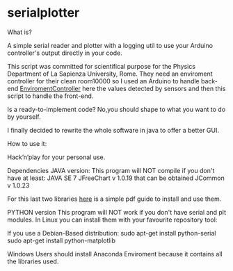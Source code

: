 # serialplotter

What is?

A simple serial reader and plotter with a logging util to use your Arduino controller's output directly in your code.

This script was committed for scientifical purpose for the Physics Department of La Sapienza University, Rome.
They need an enviroment controller for their clean room10000 so I used an Arduino to handle back-end [EnviromentController](https://github.com/Thecave3/EnviromentControllerArduino) here the values detected by sensors and then this script to handle the front-end.

Is a ready-to-implement code?
No,you should shape to what you want to do by yourself.

I finally decided to rewrite the whole software in java to offer a better GUI.


How to use it:

Hack’n’play for your personal use.


Dependencies
JAVA version:
This program will NOT compile if you don't have at least:
JAVA SE 7
JFreeChart  v 1.0.19 that can be obtained
JCommon v 1.0.23

For this last two libraries [here](http://www.jfree.org/jfreechart/download/jfreechart-1.0.0-install.pdf) is a simple pdf guide to install and use them.

PYTHON version
This program will NOT work if you don't have serial and plt modules.
In Linux you can install them with your favourite repository tool:

If you use a Debian-Based distribution:
  sudo apt-get install python-serial
  sudo apt-get install python-matplotlib

Windows Users should install Anaconda Enviroment because it contains all the libraries used.

